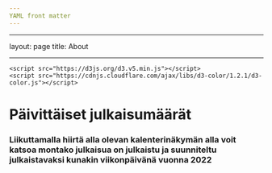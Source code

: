 ```yaml
---
YAML front matter
---
```


---
layout: page
title: About

---

<body>
 <meta charset="utf-8">

 <style>
      .body {
        height: 97%;
      }

      svg {
        height: 1800;
        width: 97%;
      }
	  
	  div.tooltip {
  color: white;
  position: absolute;
  text-align: center;
  width: 160px;
  height: 56px;
  padding: 4px;
  font: 20px sans-serif;
  background: rgba(0,0,0,.8);
  border: 2px solid black;
  pointer-events: none;
}
    </style>

    <script src="https://d3js.org/d3.v5.min.js"></script>
    <script src="https://cdnjs.cloudflare.com/ajax/libs/d3-color/1.2.1/d3-color.js"></script>
  </head>
  <body>
    <h1>Päivittäiset julkaisumäärät</h1>
    <h3>Liikuttamalla hiirtä alla olevan kalenterinäkymän alla voit katsoa montako julkaisua on julkaistu ja suunniteltu julkaistavaksi kunakin viikonpäivänä vuonna 2022</h3>
    <svg id="svg"></svg>
    <script>
	
	d3.csv("https://mkokkone.github.io/visualisointiverkosto_14092022/calendar.csv").then(function(flatData) {
	//var parseDate = d3.timeFormat("%m/%d/%Y");
  // assign null correctly
	flatData.forEach(function(d) {
    d.AnswerCount = parseInt(d.AnswerCount);
	//d.Date = parseDate(d.Date);
	});
      flatData.sort((a, b) => new Date(a.Date) - new Date(b.Date) );	

      const dateValues = flatData.map(d => ({
        date: d3.timeDay(new Date(d.Date)),
        value: Number(d.AnswerCount)
      }));
	  
	  		// Define the div for the tooltip
		const div = d3
	  .select('body')
	  .append('div')
	  .attr('class', 'tooltip')
	  .style('opacity', 0);
		
	  const formatTime = d3.timeFormat('%d.%m.%Y');
      const svg = d3.select("#svg");
      const { width, height } = document
        .getElementById("svg")
        .getBoundingClientRect();


      function draw() {
        const years = d3
          .nest()
          .key(d => d.date.getFullYear())
          .entries(dateValues)
          .reverse();

        const values = dateValues.map(c => c.value);
        const maxValue = d3.max(values);
        const minValue = d3.min(values);

        const cellSize = 35;
        const yearHeight = cellSize * 7;

        const group = svg.append("g");

        const year = group
          .selectAll("g")
          .data(years)
          .join("g")
          .attr(
            "transform",
            (d, i) => `translate(50, ${yearHeight * i + cellSize * 1.5})`
          );

        year
          .append("text")
          .attr("x", -5)
          .attr("y", -30)
          .attr("text-anchor", "end")
          .attr("font-size", 16)
          .attr("font-weight", 550)
          .attr("transform", "rotate(270)")
          .text(d => d.key);

        const formatDay = d =>
          ["Ma", "Ti", "Ke", "To", "Pe", "La", "Su"][d.getUTCDay()];
		
        const countDay = d => d.getUTCDay();
        const timeWeek = d3.utcSunday;
        const formatDate = d3.utcFormat("%x");
        const colorFn = d3
          .scaleSequential(d3.interpolateBuGn)
          .domain([Math.floor(minValue), Math.ceil(maxValue)*2]);
        const format = d3.format("+.2%");

        
		year
          .append("g")
          .attr("text-anchor", "end")
          .selectAll("text")
          .data(d3.range(7).map(i => new Date(2022, 0, i)))
          .join("text")
          .attr("x", -5)
          .attr("y", d => (countDay(d) + 0.5) * cellSize)
          .attr("dy", "0.31em")
          .attr("font-size", 12)
          .text(formatDay);

        year
          .append("g")
          .selectAll("rect")
          .data(d => d.values)
          .join("rect")
          .attr("width", cellSize - 1.5)
          .attr("height", cellSize - 1.5)
          .attr(
            "x",
            (d, i) => timeWeek.count(d3.utcYear(d.date), d.date) * cellSize + 10
          )
          .attr("y", d => countDay(d.date) * cellSize + 0.5)
          .attr("fill", d => colorFn(d.value))
          //.append("title")
          //.text(d => `${(d.date)}: ${d.value.toFixed(0)}`);
		  
		      .on('mouseover', d => {
      div
        .transition()
        .duration(200)
        .style('opacity', 0.9);
      div
        .html(formatDay(d.date)+ " " + formatTime(d.date) + '<br/>' + "Julkaisuja: "+ d.value)
        .style('left', d3.event.pageX + 'px')
        .style('top', d3.event.pageY - 28 + 'px');
    })
    .on('mouseout', () => {
      div
        .transition()
        .duration(500)
        .style('opacity', 0);
    });
		  

        year
		.append("g")
          .selectAll("text")
          .data(d => d.values)
          .join("text")
          

          
          
		  .attr("x",(d, i) => timeWeek.count(d3.utcYear(d.date), d.date) * cellSize + 15)
		  .attr("y", d => (countDay(d.date) + 0.65) * cellSize)
          .attr("text-anchor", "start")
          .attr("font-size", 20)
          .text(d => `${d.value.toFixed(0)}`);
		
		



        const legend = group
          .append("g")
          .attr(
            "transform",
            `translate(10, ${years.length * yearHeight + cellSize * 4})`
          );

        const categoriesCount = 14;
        const categories = [...Array(categoriesCount)].map((_, i) => {
          const upperBound = (maxValue / categoriesCount) * (i+1);
          const lowerBound = (maxValue / categoriesCount) * i;

          return {
            upperBound,
            lowerBound,
            color: d3.interpolateBuGn(upperBound / (maxValue*2)),
            selected: true
          };
        });

        const legendWidth = 60;

        function toggle(legend) {
          const { lowerBound, upperBound, selected } = legend;

          legend.selected = !selected;

          const highlightedDates = years.map(y => ({
            key: y.key,
            values: y.values.filter(
              v => v.value > lowerBound && v.value <= upperBound
            )
          }));

          year
            .data(highlightedDates)
            .selectAll("rect")
            .data(d => d.values, d => d.date)
            .transition()
            .duration(500)
            .attr("fill", d => (legend.selected ? colorFn(d.value) : "white"));
        }

       
      }
	
      draw();
	  });
    </script>
  </body>
